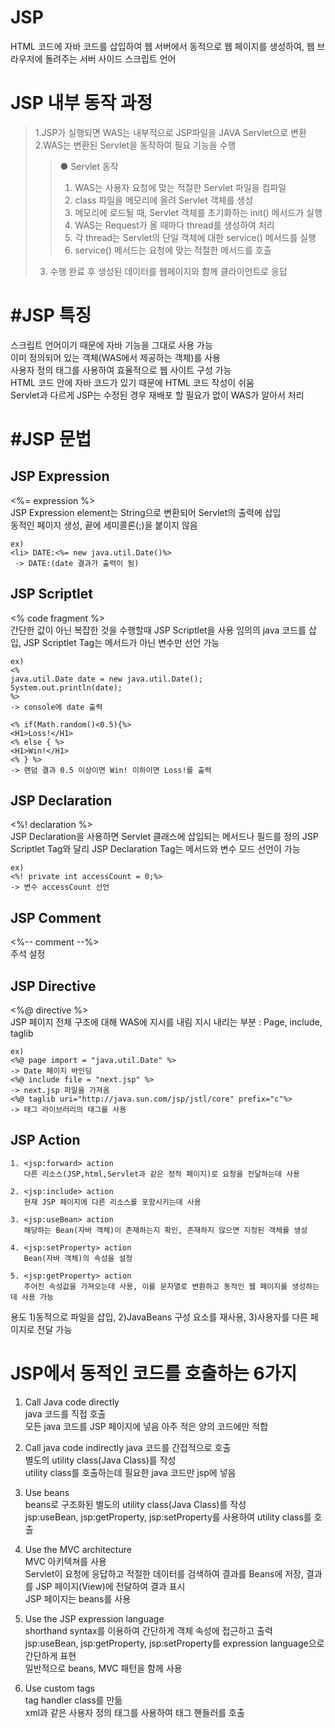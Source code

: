# JSP
HTML 코드에 자바 코드를 삽입하여 웹 서버에서 동적으로 웹 페이지를 생성하여, 웹 브라우저에 돌려주는 서버 사이드 스크립트 언어

JSP 내부 동작 과정
=

>1.JSP가 실행되면 WAS는 내부적으로 JSP파일을 JAVA Servlet으로 변환   
>2.WAS는 변환된 Servlet을 동작하여 필요 기능을 수행      
>>● Servlet 동작
>>1. WAS는 사용자 요청에 맞는 적절한 Servlet 파일을 컴파일      
>>2. class 파일을 메모리에 올려 Servlet 객체를 생성   
>>3. 메모리에 로드될 때, Servlet 객체를 초기화하는 init() 메서드가 실행   
>>4. WAS는 Request가 올 때마다 thread를 생성하여 처리   
>>5. 각 thread는 Servlet의 단일 객체에 대한 service() 메서드를 실행   
>>6. service() 메서드는 요청에 맞는 적절한 메서드를 호출   
>3. 수행 완료 후 생성된 데이터를 웹페이지와 함께 클라이언트로 응답   

#JSP 특징
=
스크립트 언어이기 때문에 자바 기능을 그대로 사용 가능   
이미 정의되어 있는 객체(WAS에서 제공하는 객체)를 사용   
사용자 정의 태그를 사용하여 효율적으로 웹 사이트 구성 가능   
HTML 코드 안에 자바 코드가 있기 때문에 HTML 코드 작성이 쉬움   
Servlet과 다르게 JSP는 수정된 경우 재배포 할 필요가 없이 WAS가 알아서 처리   

#JSP 문법
=
JSP Expression
-
<%= expression %>   
JSP Expression element는 String으로 변환되어 Servlet의 출력에 삽입   
동적인 페이지 생성, 끝에 세미콜론(;)을 붙이지 않음   
 
```
ex)
<li> DATE:<%= new java.util.Date()%>
 -> DATE:(date 결과가 출력이 됨)
```

JSP Scriptlet
-
<% code fragment %>   
간단한 값이 아닌 복잡한 것을 수행할때 JSP Scriptlet을 사용
임의의 java 코드를 삽입, JSP Scriptlet Tag는 메서드가 아닌 변수만 선언 가능
```
ex) 
<%
java.util.Date date = new java.util.Date();    
System.out.println(date);
%>
-> console에 date 출력

<% if(Math.random()<0.5){%>
<H1>Loss!</H1>
<% else { %>
<H1>Win!</H1>
<% } %>
-> 랜덤 결과 0.5 이상이면 Win! 이하이면 Loss!를 출력
```  

JSP Declaration
-
<%! declaration %>   
JSP Declaration을 사용하면 Servlet 클래스에 삽입되는 메서드나 필드를 정의
JSP Scriptlet Tag와 달리 JSP Declaration Tag는 메서드와 변수 모드 선언이 가능
```
ex)
<%! private int accessCount = 0;%>
-> 변수 accessCount 선언
```

JSP Comment
-
<%-- comment --%>   
주석 설정

JSP Directive
-
<%@ directive %>   
JSP 페이지 전체 구조에 대해 WAS에 지시를 내림
지시 내리는 부분 : Page, include, taglib   
```
ex)
<%@ page import = "java.util.Date" %>
-> Date 페이지 바인딩
<%@ include file = "next.jsp" %>
-> next.jsp 파일을 가져옴
<%@ taglib uri="http://java.sun.com/jsp/jstl/core" prefix="c"%>
-> 태그 라이브러리의 태그를 사용
```

JSP Action
-
```
1. <jsp:forward> action   
   다른 리소스(JSP,html,Servlet과 같은 정적 페이지)로 요청을 전달하는데 사용 

2. <jsp:include> action   
   현재 JSP 페이지에 다른 리소스를 포함시키는데 사용

3. <jsp:useBean> action   
   해당하는 Bean(자바 객체)이 존재하는지 확인, 존재하지 않으면 지정된 객체를 생성

4. <jsp:setProperty> action   
   Bean(자바 객체)의 속성을 설정

5. <jsp:getProperty> action   
   주어진 속성값을 가져오는데 사용, 이를 문자열로 변환하고 동적인 웹 페이지를 생성하는데 사용 가능
```

용도
1)동적으로 파일을 삽입, 2)JavaBeans 구성 요소를 재사용, 3)사용자를 다른 페이지로 전달 가능

JSP에서 동적인 코드를 호출하는 6가지
=
1. Call Java code directly   
java 코드를 직접 호출   
모든 java 코드를 JSP 페이지에 넣음
아주 적은 양의 코드에만 적합   

2. Call java code indirectly
java 코드를 간접적으로 호출   
별도의 utility class(Java Class)를 작성   
utility class를 호출하는데 필요한 java 코드만 jsp에 넣음   

3. Use beans   
beans로 구조화된 별도의 utility class(Java Class)를 작성   
jsp:useBean, jsp:getProperty, jsp:setProperty를 사용하여 utility class를 호출   

4. Use the MVC architecture   
MVC 아키텍쳐를 사용   
Servlet이 요청에 응답하고 적절한 데이터를 검색하여 결과를 Beans에 저장, 결과를 JSP 페이지(View)에 전달하여 결과 표시   
JSP 페이지는 beans를 사용   

5. Use the JSP expression language   
shorthand syntax를 이용하여 간단하게 객체 속성에 접근하고 출력   
jsp:useBean, jsp:getProperty, jsp:setProperty를 expression language으로 간단하게 표현   
일반적으로 beans, MVC 패턴을 함께 사용   

6. Use custom tags   
tag handler class를 만듦   
xml과 같은 사용자 정의 태그를 사용하여 태그 핸들러를 호출   
